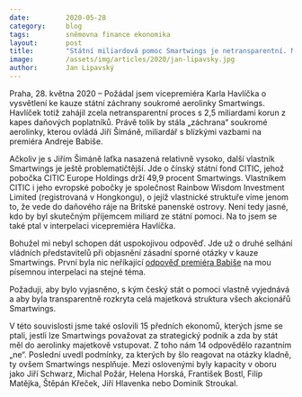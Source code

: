 ```yaml
---
date:         2020-05-28
category:     blog
tags:         sněmovna finance ekonomika
layout:       post
title:        "Státní miliardová pomoc Smartwings je netransparentní. Míří peníze do daňového ráje?"
image:        /assets/img/articles/2020/jan-lipavsky.jpg
author:       Jan Lipavský
---  
```


 

Praha, 28. května 2020 – Požádal jsem vicepremiéra Karla Havlíčka o vysvětlení ke kauze státní záchrany soukromé aerolinky Smartwings. Havlíček totiž zahájil zcela netransparentní proces s 2,5 miliardami korun z kapes daňových poplatníků. Právě tolik by stála „záchrana“ soukromé aerolinky, kterou ovládá Jiří Šimáně, miliardář s blízkými vazbami na premiéra Andreje Babiše. 

Ačkoliv je s Jiřím Šimáně laťka nasazená relativně vysoko, další vlastník Smartwings je ještě problematičtější. Jde o čínský státní fond CITIC, jehož pobočka CITIC Europe Holdings drží 49,9 procent Smartwings. Vlastníkem CITIC i jeho evropské pobočky je společnost Rainbow Wisdom Investment Limited (registrovaná v Hongkongu), o jejíž vlastnické struktuře víme jenom to, že vede do daňového ráje na Britské panenské ostrovy. Není tedy jasné, kdo by byl skutečným příjemcem miliard ze státní pomoci. Na to jsem se také ptal v interpelaci vicepremiéra Havlíčka.

Bohužel mi nebyl schopen dát uspokojivou odpověď. Jde už o druhé selhání vládních představitelů při objasnění zásadní sporné otázky v kauze Smartwings. První byla nic neříkající [odpověď premiéra Babiše](https://pirati.cz/assets/pdf/interpelace1188-lipavsky.pdf) na mou písemnou interpelaci na stejné téma. 

Požaduji, aby bylo vyjasněno, s kým český stát o pomoci vlastně vyjednává a aby byla transparentně rozkryta celá majetková struktura všech akcionářů Smartwings.

V této souvislosti jsme také oslovili 15 předních ekonomů, kterých jsme se ptali, jestli lze Smartwings považovat za strategický podnik a zda by stát měl do aerolinky majetkově vstupovat. Z toho nám 14 odpovědělo razantním „ne“. Poslední uvedl podmínky, za kterých by šlo reagovat na otázky kladně, ty ovšem Smartwings nesplňuje. Mezi oslovenými byly kapacity v oboru jako Jiří Schwarz, Michal Požár, Helena Horská, František Bostl, Filip Matějka, Štěpán Křeček, Jiří Hlavenka nebo Dominik Stroukal.
